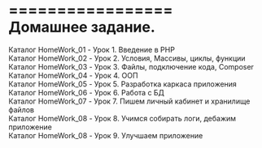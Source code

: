 =================  
Домашнее задание.  
=================  
Каталог HomeWork_01         -    Урок 1. Введение в PHP  
Каталог HomeWork_02         -    Урок 2. Условия, Массивы, циклы, функции  
Каталог HomeWork_03         -    Урок 3. Файлы, подключение кода, Composer  
Каталог HomeWork_04         -    Урок 4. ООП  
Каталог HomeWork_05         -    Урок 5. Разработка каркаса приложения  
Каталог HomeWork_06         -    Урок 6. Работа с БД  
Каталог HomeWork_07         -    Урок 7. Пишем личный кабинет и хранилище файлов  
Каталог HomeWork_08         -    Урок 8. Учимся собирать логи, дебажим приложение  
Каталог HomeWork_08         -    Урок 9. Улучшаем приложение  